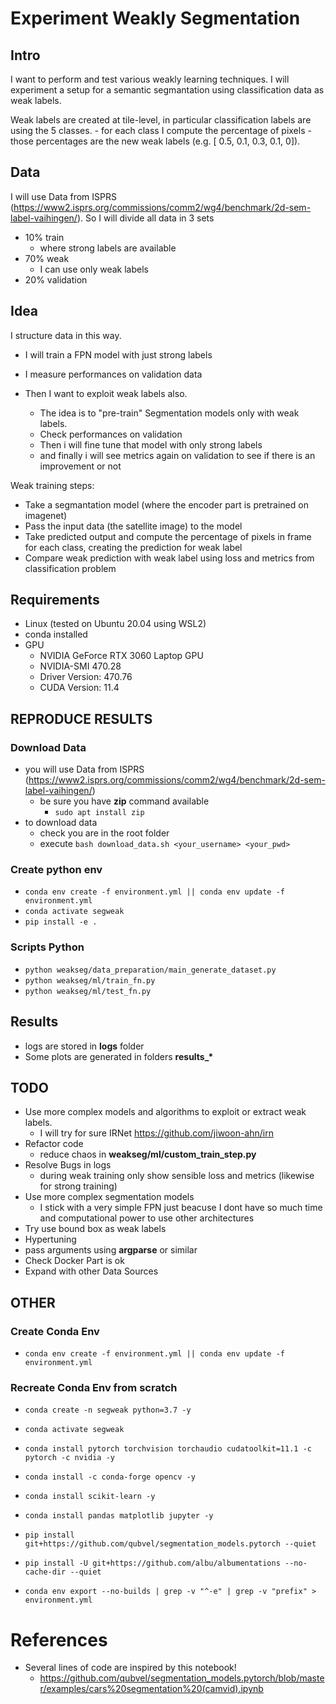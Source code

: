 # Experiment Weakly Segmentation

## Intro
I want to perform and test various weakly learning techniques. 
I will experiment a setup for a semantic segmantation using classification data as weak labels. 

Weak labels are created at tile-level, in particular classification labels are using the 5 classes.
    - for each class I compute the percentage of pixels 
    - those percentages are the new weak labels (e.g. [ 0.5, 0.1, 0.3, 0.1, 0]).

## Data
I will use Data from ISPRS (https://www2.isprs.org/commissions/comm2/wg4/benchmark/2d-sem-label-vaihingen/).
So I will divide all data in 3 sets
- 10% train 
    - where strong labels are available
- 70% weak
    - I can use only weak labels 
- 20% validation 

## Idea

I structure data in this way.
- I will train a FPN model with just strong labels
- I measure performances on validation data

- Then I want to exploit weak labels also. 
    - The idea is to "pre-train" Segmentation models only with weak labels.
    - Check performances on validation
    - Then i will fine tune that model with only strong labels
    - and finally i will see metrics again on validation to see if there is an improvement or not


Weak training steps:
- Take a segmantation model (where the encoder part is pretrained on imagenet)
- Pass the input data (the satellite image) to the model
- Take predicted output and compute the percentage of pixels in frame for each class, creating the prediction for weak label
- Compare weak prediction with weak label using loss and metrics from classification problem

## Requirements
- Linux (tested on Ubuntu 20.04 using WSL2)
- conda installed
- GPU
    - NVIDIA GeForce RTX 3060 Laptop GPU
    - NVIDIA-SMI 470.28
    - Driver Version: 470.76
    - CUDA Version: 11.4

## REPRODUCE RESULTS

### Download Data
- you will use Data from ISPRS (https://www2.isprs.org/commissions/comm2/wg4/benchmark/2d-sem-label-vaihingen/)
    - be sure you have **zip** command available 
        - `sudo apt install zip`
- to download data
    - check you are in the root folder
    - execute `bash download_data.sh <your_username> <your_pwd>`

### Create python env
- `conda env create -f environment.yml || conda env update -f environment.yml`
- `conda activate segweak`
- `pip install -e .`

### Scripts Python
- `python weakseg/data_preparation/main_generate_dataset.py`
- `python weakseg/ml/train_fn.py`
- `python weakseg/ml/test_fn.py`

## Results
- logs are stored in **logs** folder
- Some plots are generated in folders **results_\***


## TODO
- Use more complex models and algorithms to exploit or extract weak labels.
    - I will try for sure IRNet https://github.com/jiwoon-ahn/irn
- Refactor code
    - reduce chaos in **weakseg/ml/custom_train_step.py**
- Resolve Bugs in logs
    - during weak training only show sensible loss and metrics (likewise for strong training)
- Use more complex segmentation models
    - I stick with a very simple FPN just beacuse I dont have so much time and computational power to use other architectures
- Try use bound box as weak labels
- Hypertuning
- pass arguments using **argparse** or similar
- Check Docker Part is ok
- Expand with other Data Sources

## OTHER
### Create Conda Env
- `conda env create -f environment.yml || conda env update -f environment.yml`

### Recreate Conda Env from scratch
- `conda create -n segweak python=3.7 -y`
- `conda activate segweak`

- `conda install pytorch torchvision torchaudio cudatoolkit=11.1 -c pytorch -c nvidia -y`
- `conda install -c conda-forge opencv -y`
- `conda install scikit-learn -y`
- `conda install pandas matplotlib jupyter -y`

- `pip install git+https://github.com/qubvel/segmentation_models.pytorch --quiet`
- `pip install -U git+https://github.com/albu/albumentations --no-cache-dir --quiet`


- `conda env export --no-builds | grep -v "^-e" | grep -v "prefix" > environment.yml`


# References
- Several lines of code are inspired by this notebook!
    - https://github.com/qubvel/segmentation_models.pytorch/blob/master/examples/cars%20segmentation%20(camvid).ipynb
